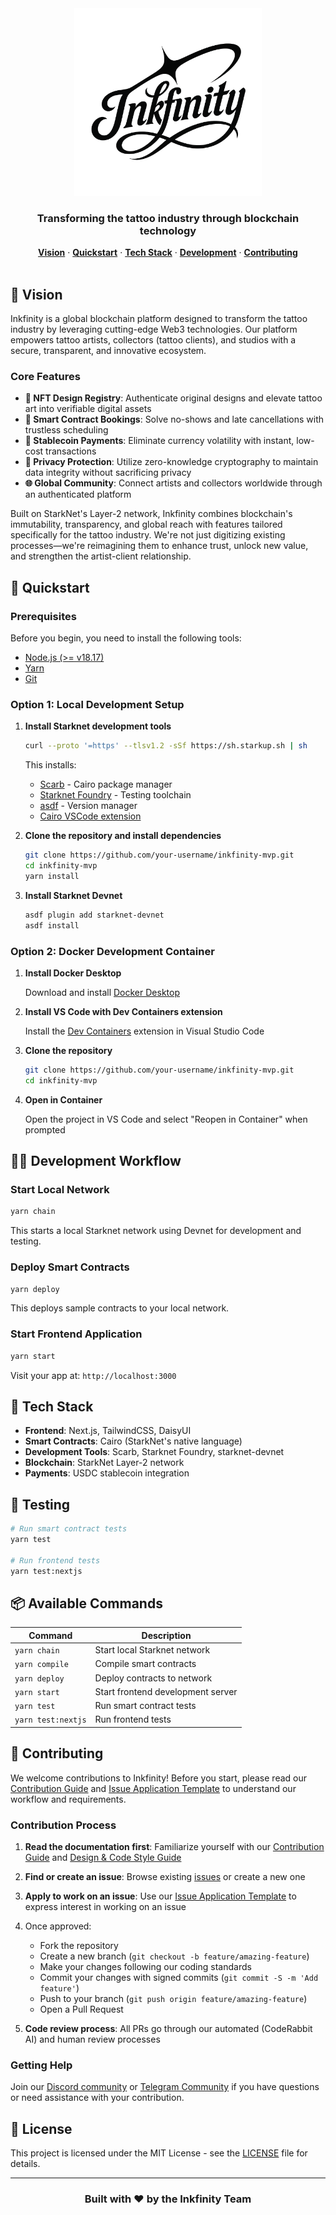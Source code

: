 <div align="center">
  <img src="./packages/nextjs/public/inkfinity-logo.png" alt="Inkfinity Logo" width="300" />
  <h3>Transforming the tattoo industry through blockchain technology</h3>
</div>

<div align="center">
  <a href="#-vision"><strong>Vision</strong></a> ·
  <a href="#-quickstart"><strong>Quickstart</strong></a> ·
  <a href="#-tech-stack"><strong>Tech Stack</strong></a> ·
  <a href="#-development"><strong>Development</strong></a> ·
  <a href="#-contributing"><strong>Contributing</strong></a>
</div>

<br />

## 🔮 Vision

Inkfinity is a global blockchain platform designed to transform the tattoo industry by leveraging cutting-edge Web3 technologies. Our platform empowers tattoo artists, collectors (tattoo clients), and studios with a secure, transparent, and innovative ecosystem.

### Core Features

- **🎨 NFT Design Registry**: Authenticate original designs and elevate tattoo art into verifiable digital assets
- **📅 Smart Contract Bookings**: Solve no-shows and late cancellations with trustless scheduling
- **💸 Stablecoin Payments**: Eliminate currency volatility with instant, low-cost transactions
- **🔐 Privacy Protection**: Utilize zero-knowledge cryptography to maintain data integrity without sacrificing privacy
- **🌐 Global Community**: Connect artists and collectors worldwide through an authenticated platform

Built on StarkNet's Layer-2 network, Inkfinity combines blockchain's immutability, transparency, and global reach with features tailored specifically for the tattoo industry. We're not just digitizing existing processes—we're reimagining them to enhance trust, unlock new value, and strengthen the artist-client relationship.

## 🚀 Quickstart

### Prerequisites

Before you begin, you need to install the following tools:

- [Node.js (>= v18.17)](https://nodejs.org/en/download/)
- [Yarn](https://yarnpkg.com/getting-started/install)
- [Git](https://git-scm.com/downloads)

### Option 1: Local Development Setup

1. **Install Starknet development tools**

   ```bash
   curl --proto '=https' --tlsv1.2 -sSf https://sh.starkup.sh | sh
   ```

   This installs:
   - [Scarb](https://docs.swmansion.com/scarb/) - Cairo package manager
   - [Starknet Foundry](https://foundry-rs.github.io/starknet-foundry/) - Testing toolchain
   - [asdf](https://asdf-vm.com/) - Version manager
   - [Cairo VSCode extension](https://marketplace.visualstudio.com/items?itemName=starkware.cairo1)

2. **Clone the repository and install dependencies**

   ```bash
   git clone https://github.com/your-username/inkfinity-mvp.git
   cd inkfinity-mvp
   yarn install
   ```

3. **Install Starknet Devnet**

   ```bash
   asdf plugin add starknet-devnet
   asdf install
   ```

### Option 2: Docker Development Container

1. **Install Docker Desktop**
   
   Download and install [Docker Desktop](https://www.docker.com/get-started/)

2. **Install VS Code with Dev Containers extension**
   
   Install the [Dev Containers](https://marketplace.visualstudio.com/items?itemName=ms-vscode-remote.remote-containers) extension in Visual Studio Code

3. **Clone the repository**

   ```bash
   git clone https://github.com/your-username/inkfinity-mvp.git
   cd inkfinity-mvp
   ```

4. **Open in Container**
   
   Open the project in VS Code and select "Reopen in Container" when prompted

## 🏄‍♂️ Development Workflow

### Start Local Network

```bash
yarn chain
```

This starts a local Starknet network using Devnet for development and testing.

### Deploy Smart Contracts

```bash
yarn deploy
```

This deploys sample contracts to your local network.

### Start Frontend Application

```bash
yarn start
```

Visit your app at: `http://localhost:3000`

## 🧰 Tech Stack

- **Frontend**: Next.js, TailwindCSS, DaisyUI
- **Smart Contracts**: Cairo (StarkNet's native language)
- **Development Tools**: Scarb, Starknet Foundry, starknet-devnet
- **Blockchain**: StarkNet Layer-2 network
- **Payments**: USDC stablecoin integration

## 🧪 Testing

```bash
# Run smart contract tests
yarn test

# Run frontend tests
yarn test:nextjs
```

## 📦 Available Commands

| Command          | Description                                           |
|------------------|-------------------------------------------------------|
| `yarn chain`     | Start local Starknet network                          |
| `yarn compile`   | Compile smart contracts                               |
| `yarn deploy`    | Deploy contracts to network                           |
| `yarn start`     | Start frontend development server                     |
| `yarn test`      | Run smart contract tests                              |
| `yarn test:nextjs` | Run frontend tests                                  |

## 🤝 Contributing

We welcome contributions to Inkfinity! Before you start, please read our [Contribution Guide](docs/contribution-guide/README.md) and [Issue Application Template](docs/contribution-guide/issue-application-template.md) to understand our workflow and requirements.

### Contribution Process

1. **Read the documentation first**: Familiarize yourself with our [Contribution Guide](docs/contribution-guide/README.md) and [Design & Code Style Guide](docs/code-and-design-guide/code-and-design-guides.md)

2. **Find or create an issue**: Browse existing [issues](https://github.com/your-org/inkfinity-mvp/issues) or create a new one

3. **Apply to work on an issue**: Use our [Issue Application Template](docs/contribution-guide/issue-application-template.md) to express interest in working on an issue

4. Once approved:
   - Fork the repository
   - Create a new branch (`git checkout -b feature/amazing-feature`)
   - Make your changes following our coding standards
   - Commit your changes with signed commits (`git commit -S -m 'Add feature'`)
   - Push to your branch (`git push origin feature/amazing-feature`)
   - Open a Pull Request

5. **Code review process**: All PRs go through our automated (CodeRabbit AI) and human review processes

### Getting Help

Join our [Discord community](https://discord.gg/rNtxMz4uPG) or [Telegram Community](https://t.me/inkfinity) if you have questions or need assistance with your contribution.

## 📄 License

This project is licensed under the MIT License - see the [LICENSE](LICENSE) file for details.

---

<div align="center">
  <h3>Built with ❤️ by the Inkfinity Team</h3>
</div>
